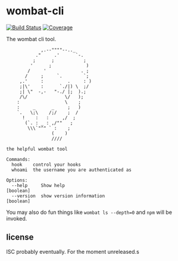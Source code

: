 # wombat-cli

[![Build Status](https://travis-ci.com/npm/wombat-cli.svg?token=DqHFWFDrBinQd9xV4xvQ&branch=master)](https://travis-ci.com/npm/wombat-cli) [![Coverage](http://img.shields.io/coveralls/npm/wombat-cli.svg?style=flat)](https://coveralls.io/r/npm/wombat-cli)

The wombat cli tool.



                 ,.--""""--.._
               ."     .'      `-.
              ;      ;           ;
             '      ;             )
            /     '             . ;
           /     ;     `.        `;
         ,.'     :         .     : )
         ;|\'    :      `./|) \  ;/
         ;| \"  -,-   "-./ |;  ).;
         /\/              \/   );
        :                 \    ;
        :     _      _     ;   )
        `.   \;\    /;/    ;  /
          !    :   :     ,/  ;
           (`. : _ : ,/""   ;
            \\\`"^" ` :    ;
                     (    )
                     ////

```
the helpful wombat tool

Commands:
  hook    control your hooks
  whoami  the username you are authenticated as

Options:
  --help     Show help                                                 [boolean]
  --version  show version information                                  [boolean]
```

You may also do fun things like `wombat ls --depth=0` and `npm` will be invoked.

## license

ISC probably eventually. For the moment unreleased.s
